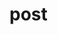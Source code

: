 # post

<!-- pip install --upgrade --force-reinstall -r requirements.txt -->
<!-- pip install --ignore-installed -r requirements.txt -->
